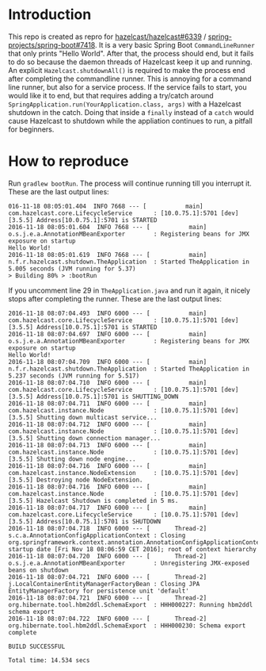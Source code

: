 Introduction
============

This repo is created as repro for [hazelcast/hazelcast#6339](https://github.com/hazelcast/hazelcast/issues/6339) / [spring-projects/spring-boot#7418](https://github.com/spring-projects/spring-boot/issues/7418). It is a very basic Spring Boot ``CommandLineRunner`` that only prints "Hello World". After that, the process should end, but it fails to do so because the daemon threads of Hazelcast keep it up and running. An explicit ``Hazelcast.shutdownAll()`` is required to make the process end after completing the commandline runner. This is annoying for a command line runner, but also for a service process. If the service fails to start, you would like it to end, but that requires adding a try/catch around ``SpringApplication.run(YourApplication.class, args)`` with a Hazelcast shutdown in the catch. Doing that inside a ``finally`` instead of a ``catch`` would cause Hazelcast to shutdown while the appliation continues to run, a pitfall for beginners.

How to reproduce
================

Run ``gradlew bootRun``. The process will continue running till you interrupt it.
These are the last output lines:

```
016-11-18 08:05:01.404  INFO 7668 --- [           main] com.hazelcast.core.LifecycleService      : [10.0.75.1]:5701 [dev] [3.5.5] Address[10.0.75.1]:5701 is STARTED
2016-11-18 08:05:01.604  INFO 7668 --- [           main] o.s.j.e.a.AnnotationMBeanExporter        : Registering beans for JMX exposure on startup
Hello World!
2016-11-18 08:05:01.619  INFO 7668 --- [           main] n.f.r.hazelcast.shutdown.TheApplication  : Started TheApplication in 5.005 seconds (JVM running for 5.37)
> Building 80% > :bootRun
```

If you uncomment line 29 in ``TheApplication.java`` and run it again, it nicely stops after completing the runner.
These are the last output lines:

```
2016-11-18 08:07:04.493  INFO 6000 --- [           main] com.hazelcast.core.LifecycleService      : [10.0.75.1]:5701 [dev] [3.5.5] Address[10.0.75.1]:5701 is STARTED
2016-11-18 08:07:04.697  INFO 6000 --- [           main] o.s.j.e.a.AnnotationMBeanExporter        : Registering beans for JMX exposure on startup
Hello World!
2016-11-18 08:07:04.709  INFO 6000 --- [           main] n.f.r.hazelcast.shutdown.TheApplication  : Started TheApplication in 5.237 seconds (JVM running for 5.517)
2016-11-18 08:07:04.710  INFO 6000 --- [           main] com.hazelcast.core.LifecycleService      : [10.0.75.1]:5701 [dev] [3.5.5] Address[10.0.75.1]:5701 is SHUTTING_DOWN
2016-11-18 08:07:04.711  INFO 6000 --- [           main] com.hazelcast.instance.Node              : [10.0.75.1]:5701 [dev] [3.5.5] Shutting down multicast service...
2016-11-18 08:07:04.712  INFO 6000 --- [           main] com.hazelcast.instance.Node              : [10.0.75.1]:5701 [dev] [3.5.5] Shutting down connection manager...
2016-11-18 08:07:04.713  INFO 6000 --- [           main] com.hazelcast.instance.Node              : [10.0.75.1]:5701 [dev] [3.5.5] Shutting down node engine...
2016-11-18 08:07:04.716  INFO 6000 --- [           main] com.hazelcast.instance.NodeExtension     : [10.0.75.1]:5701 [dev] [3.5.5] Destroying node NodeExtension.
2016-11-18 08:07:04.716  INFO 6000 --- [           main] com.hazelcast.instance.Node              : [10.0.75.1]:5701 [dev] [3.5.5] Hazelcast Shutdown is completed in 5 ms.
2016-11-18 08:07:04.717  INFO 6000 --- [           main] com.hazelcast.core.LifecycleService      : [10.0.75.1]:5701 [dev] [3.5.5] Address[10.0.75.1]:5701 is SHUTDOWN
2016-11-18 08:07:04.718  INFO 6000 --- [       Thread-2] s.c.a.AnnotationConfigApplicationContext : Closing org.springframework.context.annotation.AnnotationConfigApplicationContext@16f7c8c1: startup date [Fri Nov 18 08:06:59 CET 2016]; root of context hierarchy
2016-11-18 08:07:04.720  INFO 6000 --- [       Thread-2] o.s.j.e.a.AnnotationMBeanExporter        : Unregistering JMX-exposed beans on shutdown
2016-11-18 08:07:04.721  INFO 6000 --- [       Thread-2] j.LocalContainerEntityManagerFactoryBean : Closing JPA EntityManagerFactory for persistence unit 'default'
2016-11-18 08:07:04.721  INFO 6000 --- [       Thread-2] org.hibernate.tool.hbm2ddl.SchemaExport  : HHH000227: Running hbm2ddl schema export
2016-11-18 08:07:04.722  INFO 6000 --- [       Thread-2] org.hibernate.tool.hbm2ddl.SchemaExport  : HHH000230: Schema export complete

BUILD SUCCESSFUL

Total time: 14.534 secs
```
